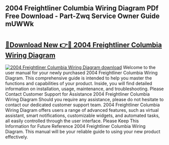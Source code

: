 ## 2004 Freightliner Columbia Wiring Diagram PDf Free Download - Part-Zwq Service Owner Guide mUWWk

# <h2><a href="http://dfiuyj.blite.top/?on=2004+Freightliner+Columbia+Wiring+Diagram">🔗Download New 👉🔴 2004 Freightliner Columbia Wiring Diagram</a></h2>

[![2004 Freightliner Columbia Wiring Diagram download](https://i.imgur.com/lujVjoI.png)](http://dfiuyj.blite.top/?on=2004+Freightliner+Columbia+Wiring+Diagram)
Welcome to the user manual for your newly purchased 2004 Freightliner Columbia Wiring Diagram. This comprehensive guide is intended to help you master the functions and capabilities of your product. Inside, you will find detailed information on installation, usage, maintenance, and troubleshooting. Please Contact Customer Support for Assistance 2004 Freightliner Columbia Wiring Diagram Should you require any assistance, please do not hesitate to contact our dedicated customer support team. 2004 Freightliner Columbia Wiring Diagram offers users a range of advanced features, such as virtual assistant, smart notifications, customizable widgets, and automated tasks, all easily controlled through the user interface. Please Keep This Information for Future Reference 2004 Freightliner Columbia Wiring Diagram. This manual will be your reliable guide to using your new product effectively.
